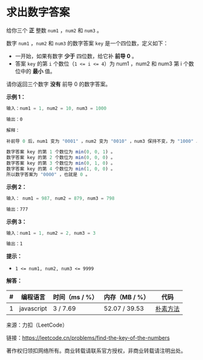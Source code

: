 # 求出数字答案

给你三个 **正** 整数 `num1` ，`num2` 和 `num3` 。

数字 `num1` ，`num2` 和 `num3` 的数字答案 `key` 是一个四位数，定义如下：

- 一开始，如果有数字 **少于** 四位数，给它补 **前导 0** 。
- 答案 `key` 的第 `i` 个数位（`1 <= i <= 4`）为 num1 ，num2 和 num3 第 i 个数位中的 **最小** 值。

请你返回三个数字 **没有** 前导 0 的数字答案。

**示例 1：**

``` javascript
输入：num1 = 1, num2 = 10, num3 = 1000

输出：0

解释：

补前导 0 后，num1 变为 "0001" ，num2 变为 "0010" ，num3 保持不变，为 "1000" 。

数字答案 key 的第 1 个数位为 min(0, 0, 1) 。
数字答案 key 的第 2 个数位为 min(0, 0, 0) 。
数字答案 key 的第 3 个数位为 min(0, 1, 0) 。
数字答案 key 的第 4 个数位为 min(1, 0, 0) 。
所以数字答案为 "0000" ，也就是 0 。
```

**示例 2：**

``` javascript
输入： num1 = 987, num2 = 879, num3 = 798

输出：777
```

**示例 3：**

``` javascript
输入：num1 = 1, num2 = 2, num3 = 3

输出：1
```

**提示：**

- `1 <= num1, num2, num3 <= 9999`

**解答：**

**#**|**编程语言**|**时间（ms / %）**|**内存（MB / %）**|**代码**
--|--|--|--|--
1|javascript|3 / 7.69|52.07 / 39.53|[朴素方法](./javascript/ac_v1.js)

来源：力扣（LeetCode）

链接：https://leetcode.cn/problems/find-the-key-of-the-numbers

著作权归领扣网络所有。商业转载请联系官方授权，非商业转载请注明出处。

